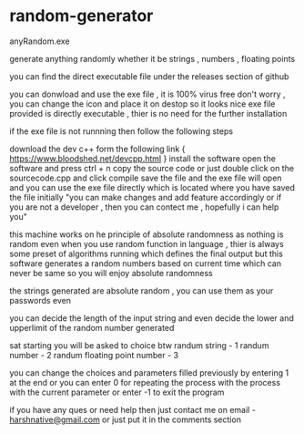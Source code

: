 # random-generator

anyRandom.exe

generate anything randomly whether it be strings , numbers , floating points


you can find the direct executable file under the releases section of github 

you can donwload and use the exe file , it is 100% virus free don't worry , you can change the icon and place it on destop so it looks nice exe file provided is directly executable , thier is no need for the further installation

if the exe file is not runnning then follow the following steps

download the dev c++ form the following link { https://www.bloodshed.net/devcpp.html }
install the software
open the software and press ctrl + n
copy the source code or just double click on the sourcecode.cpp and click compile
save the file and the exe file will open and you can use the exe file directly which is located where you have saved the file initially
"you can make changes and add feature accordingly or if you are not a developer , then you can contect me , hopefully i can help you"

this machine works on he principle of absolute randomness as nothing is random even when you use random function in language , thier is always some preset of algorithms running which defines the final output but this software generates a random numbers based on current time which can never be same so you will enjoy absolute randomness

the strings generated are absolute random , you can use them as your passwords even

you can decide the length of the input string and even decide the lower and upperlimit of the random number generated 

sat starting you will be asked to choice btw 
        randum string                - 1
				randum number                - 2
				randum floating point number - 3
        
you can change the choices and parameters filled previously by entering 1 at the end or you can enter 0 for repeating the process with the process with the current parameter or enter -1 to exit the program 

if you have any ques or need help then just contact me on email - harshnative@gmail.com or just put it in the comments section
